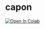 # capon
[![Open In Colab](https://colab.research.google.com/assets/colab-badge.svg)](https://colab.research.google.com/github/egordenisov/capon/blob/main/capon.ipynb)
